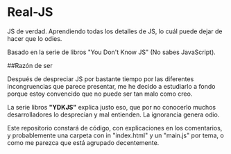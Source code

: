 # Real-JS
JS de verdad. Aprendiendo todas los detalles de JS, lo cuál puede dejar de hacer que lo odies.

Basado en la serie de libros "You Don't Know JS" (No sabes JavaScript).

##Razón de ser

Después de despreciar JS por bastante tiempo por las diferentes incongruencias que parece presentar, me he decido a estudiarlo a fondo porque estoy convencido que no puede ser tan malo como creo.

La serie libros **"YDKJS"** explica justo eso, que por no conocerlo muchos desarrolladores lo desprecian y mal entienden. La ignorancia genera odio.

Este repositorio constará de código, con explicaciones en los comentarios, y probablemente una carpeta con in "index.html" y un "main.js" por tema, o como me parezca que está agrupado decentemente.
